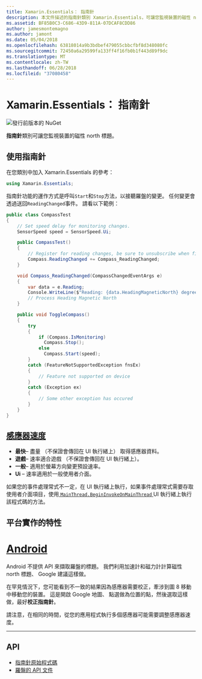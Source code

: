 ```yaml
---
title: Xamarin.Essentials： 指南針
description: 本文件描述的指南針類別 Xamarin.Essentials，可讓您監視裝置的磁性 north 標題中。
ms.assetid: BF85B0C3-C686-43D9-811A-07DCAF8CDD86
author: jamesmontemagno
ms.author: jamont
ms.date: 05/04/2018
ms.openlocfilehash: 63818014a9b3bdbef479055cbbcfbf8d348080fc
ms.sourcegitcommit: 72450a6a29599fa133ff4f16fb0b1f443d89f9dc
ms.translationtype: MT
ms.contentlocale: zh-TW
ms.lasthandoff: 06/28/2018
ms.locfileid: "37080458"
---
```

# <a name="xamarinessentials-compass"></a>Xamarin.Essentials： 指南針

![發行前版本的 NuGet](~/media/shared/pre-release.png)

**指南針**類別可讓您監視裝置的磁性 north 標題。

## <a name="using-compass"></a>使用指南針

在您類別中加入 Xamarin.Essentials 的參考：

```csharp
using Xamarin.Essentials;
```

指南針功能的運作方式是呼叫`Start`和`Stop`方法，以接聽羅盤的變更。 任何變更會透過送回`ReadingChanged`事件。 請看以下範例：

```csharp
public class CompassTest
{
    // Set speed delay for monitoring changes.
    SensorSpeed speed = SensorSpeed.Ui;

    public CompassTest()
    {
        // Register for reading changes, be sure to unsubscribe when finished
        Compass.ReadingChanged += Compass_ReadingChanged;
    }

    void Compass_ReadingChanged(CompassChangedEventArgs e)
    {
        var data = e.Reading;
        Console.WriteLine($"Reading: {data.HeadingMagneticNorth} degrees");
        // Process Heading Magnetic North
    }

    public void ToggleCompass()
    {
        try
        {
            if (Compass.IsMonitoring)
              Compass.Stop();
            else
              Compass.Start(speed);
        }
        catch (FeatureNotSupportedException fnsEx)
        {
            // Feature not supported on device
        }
        catch (Exception ex)
        {
            // Some other exception has occured
        }
    }
}
```

## <a name="sensor-speedxrefxamarinessentialssensorspeed"></a>[感應器速度](xref:Xamarin.Essentials.SensorSpeed)

- **最快**– 盡量 （不保證會傳回在 UI 執行緒上） 取得感應器資料。
- **遊戲**– 速率適合遊戲 （不保證會傳回在 UI 執行緒上）。
- **一般**– 適用於螢幕方向變更預設速率。
- **Ui** – 速率適用於一般使用者介面。

如果您的事件處理常式不一定，在 UI 執行緒上執行，如果事件處理常式需要存取使用者介面項目，使用[ `MainThread.BeginInvokeOnMainThread` ](main-thread.md) UI 執行緒上執行該程式碼的方法。

## <a name="platform-implementation-specifics"></a>平台實作的特性

# <a name="androidtabandroid"></a>[Android](#tab/android)

Android 不提供 API 來擷取羅盤的標題。 我們利用加速計和磁力計計算磁性 north 標題、 Google 建議這樣做。 

在罕見情況下，您可能看到不一致的結果因為感應器需要校正，牽涉到圖 8 移動中移動您的裝置。 這是開啟 Google 地圖、 點選做為位置的點，然後選取這樣做，最好**校正指南針**。

請注意，在相同的時間，從您的應用程式執行多個感應器可能需要調整感應器速度。

--------------

## <a name="api"></a>API

- [指南針原始程式碼](https://github.com/xamarin/Essentials/tree/master/Xamarin.Essentials/Compass)
- [羅盤的 API 文件](xref:Xamarin.Essentials.Compass)
